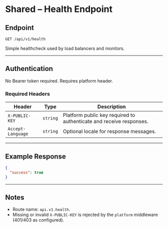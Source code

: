 # Shared – Health Endpoint

## Endpoint

`GET /api/v1/health`

Simple healthcheck used by load balancers and monitors.

---

## Authentication

No Bearer token required. Requires platform header.

### Required Headers

| Header | Type | Description |
| ------ | ---- | ----------- |
| `X-PUBLIC-KEY` | `string` | Platform public key required to authenticate and receive responses. |
| `Accept-Language` | `string` | Optional locale for response messages. |

---

## Example Response

```json
{
  "success": true
}
```

---

## Notes

* Route name: `api.v1.health`.
* Missing or invalid `X-PUBLIC-KEY` is rejected by the `platform` middleware (401/403 as configured).
